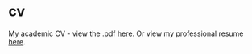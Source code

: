# cv
My academic CV - view the .pdf [here](https://jeffjennings.github.io/cv/cv.pdf). Or view my professional resume [here]().
